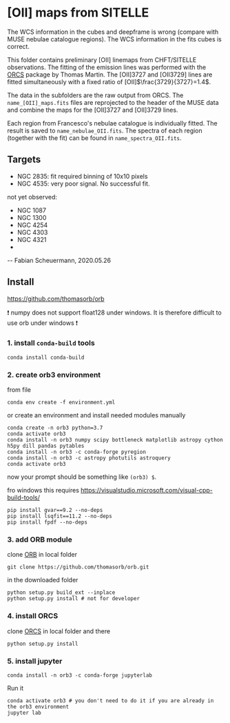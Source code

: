 # [OII] maps from SITELLE

The WCS information in the cubes and deepframe is wrong (compare with MUSE nebulae catalogue regions). The WCS information in the fits cubes is correct.



This folder contains preliminary [OII] linemaps from CHFT/SITELLE observations. The fitting of the emission lines was performed with the [ORCS](https://orcs.readthedocs.io/en/latest/index.html) package by Thomas Martin. The [OII]3727 and [OII3729] lines are fitted simultaneously with a fixed ratio of [OII]$\frac{3729}{3727}=1.4$.

The data in the subfolders are the raw output from ORCS. The `name_[OII]_maps.fits` files are reprojected to the header of the MUSE data and combine the maps for the [OII]3727 and [OII]3729 lines. 

Each region from Francesco's nebulae catalogue is individually fitted. The result is saved to `name_nebulae_OII.fits`. The spectra of each region (together with the fit) can be found in `name_spectra_OII.fits`.

## Targets

* NGC 2835: fit required binning of 10x10 pixels
* NGC 4535: very poor signal. No successful fit.

not yet observed:

* NGC 1087 
* NGC 1300 
* NGC 4254 
* NGC 4303 
* NGC 4321
* 

-- Fabian Scheuermann, 2020.05.26





## Install

https://github.com/thomasorb/orb

:exclamation: numpy does not support float128 under windows. It is therefore difficult to use orb under windows :exclamation:



### 1. install `conda-build` tools

```
conda install conda-build
```

### 2. create orb3 environment

from file

```
conda env create -f environment.yml
```

or create an environment and install needed modules manually

```
conda create -n orb3 python=3.7 
conda activate orb3
conda install -n orb3 numpy scipy bottleneck matplotlib astropy cython h5py dill pandas pytables
conda install -n orb3 -c conda-forge pyregion
conda install -n orb3 -c astropy photutils astroquery
conda activate orb3
```

now your prompt should be something like `(orb3) $`.

fro windows this requires https://visualstudio.microsoft.com/visual-cpp-build-tools/

```
pip install gvar==9.2 --no-deps
pip install lsqfit==11.2 --no-deps
pip install fpdf --no-deps 
```

### 3. add ORB module

clone [ORB](https://github.com/thomasorb/orb) in local folder

```
git clone https://github.com/thomasorb/orb.git
```

in the downloaded folder

```
python setup.py build_ext --inplace
python setup.py install # not for developer
```

### 4. install ORCS

clone [ORCS](https://github.com/thomasorb/orcs) in local folder and there

```
python setup.py install
```



### 5. install jupyter

```
conda install -n orb3 -c conda-forge jupyterlab
```

Run it

```
conda activate orb3 # you don't need to do it if you are already in the orb3 environment
jupyter lab
```
